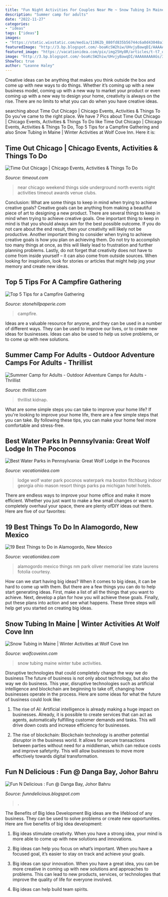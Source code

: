 ```yaml
---
title: "Fun Night Activities For Couples Near Me ~ Snow Tubing In Maine"
description: "Summer camp for adults"
date: "2022-11-27"
categories:
- "ideas"
tags: ["ideas"]
images:
- "https://static.wixstatic.com/media/11062b_880fd835b56744c6a0d43048a1de96f0~mv2_d_2208_1472_s_2.jpg/v1/fit/w_1000,h_1000,al_c,q_80/file.png"
featuredImage: "http://3.bp.blogspot.com/-boaKcSW2hiw/UHvjyBawqDI/AAAAAAAAAGs/3lPdYiLdKCA/s1600/dsc1441copyic1_副本.jpg"
featured_image: "https://vacationidea.com/pix/img25Hy8R/articles/t-t7_oliver_lee_memorial_state_park_90280_mobi.jpg"
image: "http://3.bp.blogspot.com/-boaKcSW2hiw/UHvjyBawqDI/AAAAAAAAAGs/3lPdYiLdKCA/s1600/dsc1441copyic1_副本.jpg"
ShowToc: true
author: "Leanne Haley"
---
```



Creative ideas can be anything that makes you think outside the box and come up with new ways to do things. Whether it’s coming up with a new business model, coming up with a new way to market your product or even coming up with a new way to design your home, creativity is always on the rise. There are no limits to what you can do when you have creative ideas.

	

		
searching about Time Out Chicago | Chicago Events, Activities &amp; Things To Do you've came to the right place. We have 7 Pics about Time Out Chicago | Chicago Events, Activities &amp; Things To Do like Time Out Chicago | Chicago Events, Activities &amp; Things To Do, Top 5 Tips for a Campfire Gathering and also Snow Tubing in Maine | Winter Activities at Wolf Cove Inn. Here it is:
		
    
## Time Out Chicago | Chicago Events, Activities &amp; Things To Do

<img loading=lazy src="https://media.timeout.com/images/101203995/image.jpg" onerror="this.onerror=null;this.src='https://tse3.mm.bing.net/th?id=OIP.Ol4Y14kSUgOKjt2HLR1y4wEyDL&amp;pid=15.1';" alt="Time Out Chicago | Chicago Events, Activities &amp; Things To Do">

_Source: timeout.com_

>near chicago weekend things side underground north events night activities timeout awards venue clubs. 

	

Conclusion: What are some things to keep in mind when trying to achieve creative goals?
Creative goals can be anything from making a beautiful piece of art to designing a new product. There are several things to keep in mind when trying to achieve creative goals. One important thing to keep in mind is that you should always aim for the best possible outcome. If you do not care about the end result, then your creativity will likely not be productive. Another important thing to consider when trying to achieve creative goals is how you plan on achieving them. Do not try to accomplish too many things at once, as this will likely lead to frustration and further planning problems. Lastly, do not forget that creativity does not have to come from inside yourself – it can also come from outside sources. When looking for inspiration, look for stories or articles that might help jog your memory and create new ideas.

    
## Top 5 Tips For A Campfire Gathering

<img loading=lazy src="https://static.wixstatic.com/media/11062b_880fd835b56744c6a0d43048a1de96f0~mv2_d_2208_1472_s_2.jpg/v1/fit/w_1000,h_1000,al_c,q_80/file.png" onerror="this.onerror=null;this.src='https://tse1.mm.bing.net/th?id=OIP.SR70nm1FlD9E1aL5bttvMwHaE7&amp;pid=15.1';" alt="Top 5 Tips for a Campfire Gathering">

_Source: stonehillpaperie.com_

>campfire. 

	

Ideas are a valuable resource for anyone, and they can be used in a number of different ways. They can be used to improve our lives, or to create new ideas for businesses. Ideas can also be used to help us solve problems, or to come up with new solutions.

    
## Summer Camp For Adults - Outdoor Adventure Camps For Adults - Thrillist

<img loading=lazy src="https://assets3.thrillist.com/v1/image/1264203/size/tmg-facebook_social.jpg" onerror="this.onerror=null;this.src='https://tse3.mm.bing.net/th?id=OIP.LvVtjp_NioE-VzjCywRqRwHaE7&amp;pid=15.1';" alt="Summer Camp for Adults - Outdoor Adventure Camps for Adults - Thrillist">

_Source: thrillist.com_

>thrillist kidnap. 

	

What are some simple steps you can take to improve your home life?
If you're looking to improve your home life, there are a few simple steps that you can take. By following these tips, you can make your home feel more comfortable and stress-free.

    
## Best Water Parks In Pennsylvania: Great Wolf Lodge In The Poconos

<img loading=lazy src="https://vacationidea.com/pix/img25Hy8R/resorts/at-4_water_park_16434_mobi.jpg" onerror="this.onerror=null;this.src='https://tse2.mm.bing.net/th?id=OIP.CZzMCsuNTiUOwP-w0Ns3QgHaE7&amp;pid=15.1';" alt="Best Water Parks in Pennsylvania: Great Wolf Lodge in the Poconos">

_Source: vacationidea.com_

>lodge wolf water park poconos waterpark ma boston fitchburg indoor georgia ohio mason resort things parks pa michigan hotel hotels. 

	

There are endless ways to improve your home office and make it more efficient. Whether you just want to make a few small changes or want to completely overhaul your space, there are plenty ofDIY ideas out there. Here are five of our favorites: 

    
## 19 Best Things To Do In Alamogordo, New Mexico

<img loading=lazy src="https://vacationidea.com/pix/img25Hy8R/articles/t-t7_oliver_lee_memorial_state_park_90280_mobi.jpg" onerror="this.onerror=null;this.src='https://tse4.mm.bing.net/th?id=OIP.VVVDjRrdYuXTwAOFhMIz-gAAAA&amp;pid=15.1';" alt="19 Best Things to Do in Alamogordo, New Mexico">

_Source: vacationidea.com_

>alamogordo mexico things nm park oliver memorial lee state laurens fotolia courtesy. 

	

How can we start having big ideas?
When it comes to big ideas, it can be hard to come up with them. But there are a few things you can do to help start generating ideas. First, make a list of all the things that you want to achieve. Next, develop a plan for how you will achieve these goals. Finally, put these plans into action and see what happens. These three steps will help get you started on creating big ideas.

    
## Snow Tubing In Maine | Winter Activities At Wolf Cove Inn

<img loading=lazy src="https://wolfcoveinn.com/wp-content/uploads/snow-tube-park-image.jpg" onerror="this.onerror=null;this.src='https://tse4.mm.bing.net/th?id=OIP.srffUjarbsFks5OrAzEHCwHaEc&amp;pid=15.1';" alt="Snow Tubing in Maine | Winter Activities at Wolf Cove Inn">

_Source: wolfcoveinn.com_

>snow tubing maine winter tube activities. 

	

Disruptive technologies that could completely change the way we do business
The future of business is not only about technology, but also the way we do business. This year, disruptive technologies such as artificial intelligence and blockchain are beginning to take off, changing how businesses operate in the process. Here are some ideas for what the future of business could look like:
1. The rise of AI: Artificial intelligence is already making a huge impact on businesses. Already, it is possible to create services that can act as agents, automatically fulfilling customer demands and tasks. This will drive down costs and increase efficiency for businesses.

2. The rise of blockchain: Blockchain technology is another potential disruptor in the business world. It allows for secure transactions between parties without need for a middleman, which can reduce costs and improve safetyrity. This will allow businesses to move more effectively towards digital transformation.


    
## Fun N Delicious : Fun @ Danga Bay, Johor Bahru

<img loading=lazy src="http://3.bp.blogspot.com/-boaKcSW2hiw/UHvjyBawqDI/AAAAAAAAAGs/3lPdYiLdKCA/s1600/dsc1441copyic1_副本.jpg" onerror="this.onerror=null;this.src='https://tse1.mm.bing.net/th?id=OIP.DTOTjM2qDPC8feIBP4BnoQHaEn&amp;pid=15.1';" alt="Fun N Delicious : Fun @ Danga Bay, Johor Bahru">

_Source: funndelicious.blogspot.com_

>. 

	

The Benefits of Big Idea Development
Big ideas are the lifeblood of any business. They can be used to solve problems or create new opportunities. Here are five benefits of big idea development:
1. Big ideas stimulate creativity. When you have a strong idea, your mind is more able to come up with new solutions and innovations.

2. Big ideas can help you focus on what’s important. When you have a focused goal, it’s easier to stay on track and achieve your goals.

3. Big ideas can spur innovation. When you have a great idea, you can be more creative in coming up with new solutions and approaches to problems. This can lead to new products, services, or technologies that improve the quality of life for everyone involved.

4. Big ideas can help build team spirits.

